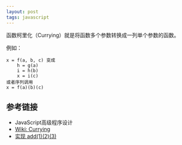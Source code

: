 ```yaml
---
layout: post
tags: javascript
---
```

函数柯里化（Currying）就是将函数多个参数转换成一列单个参数的函数。

例如：
```
x = f(a, b, c) 变成
    h = g(a)
    i = h(b)
    x = i(c)
或者序列调用
x = f(a)(b)(c)
```

## 参考链接
- JavaScript高级程序设计
- [Wiki: Currying](https://en.wikipedia.org/wiki/Currying)
- [实现 add(1)(2)(3) ](https://github.com/lgwebdream/FE-Interview/issues/21)